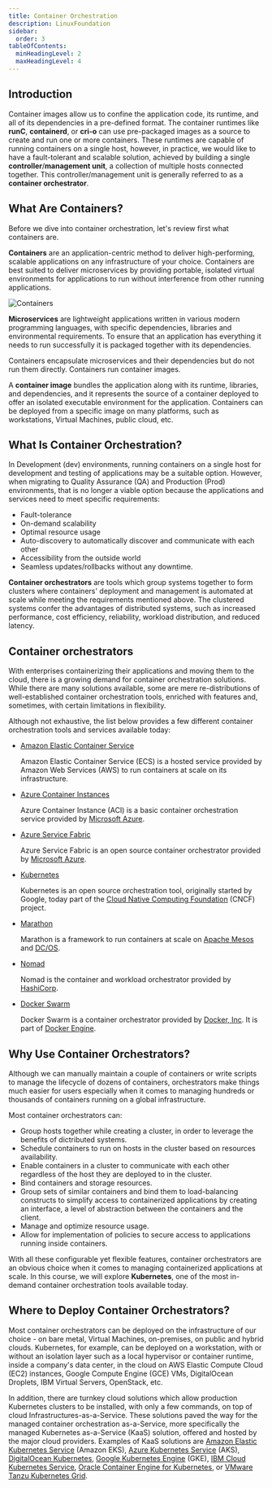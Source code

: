 ```yaml
---
title: Container Orchestration
description: LinuxFoundation
sidebar:
  order: 3
tableOfContents:
  minHeadingLevel: 2
  maxHeadingLevel: 4
---
```


## Introduction

Container images allow us to confine the application code, its runtime, and all of its dependencies in a pre-defined format. The container runtimes like **runC**, **containerd**, or **cri-o** can use pre-packaged images as a source to create and run one or more containers. These runtimes are capable of running containers on a single host, however, in practice, we would like to have a fault-tolerant and scalable solution, achieved by building a single **controller**/**management unit**, a collection of multiple hosts connected together. This controller/management unit is generally referred to as a **container orchestrator**.

## What Are Containers?

Before we dive into container orchestration, let's review first what containers are.

**Containers** are an application-centric method to deliver high-performing, scalable applications on any infrastructure of your choice. Containers are best suited to deliver microservices by providing portable, isolated virtual environments for applications to run without interference from other running applications.

![Containers](/img/edx/containers.png)

**Microservices** are lightweight applications written in various modern programming languages, with specific dependencies, libraries and environmental requirements. To ensure that an application has everything it needs to run successfully it is packaged together with its dependencies.

Containers encapsulate microservices and their dependencies but do not run them directly. Containers run container images.

A **container image** bundles the application along with its runtime, libraries, and dependencies, and it represents the source of a container deployed to offer an isolated executable environment for the application. Containers can be deployed from a specific image on many platforms, such as workstations, Virtual Machines, public cloud, etc.

## What Is Container Orchestration?

In Development (dev) environments, running containers on a single host for development and testing of applications may be a suitable option. However, when migrating to Quality Assurance (QA) and Production (Prod) environments, that is no longer a viable option because the applications and services need to meet specific requirements:

- Fault-tolerance
- On-demand scalability
- Optimal resource usage
- Auto-discovery to automatically discover and communicate with each other
- Accessibility from the outside world
- Seamless updates/rollbacks without any downtime.

**Container orchestrators** are tools which group systems together to form clusters where containers' deployment and management is automated at scale while meeting the requirements mentioned above. The clustered systems confer the advantages of distributed systems, such as increased performance, cost efficiency, reliability, workload distribution, and reduced latency.

## Container orchestrators

With enterprises containerizing their applications and moving them to the cloud, there is a growing demand for container orchestration solutions. While there are many solutions available, some are mere re-distributions of well-established container orchestration tools, enriched with features and, sometimes, with certain limitations in flexibility.

Although not exhaustive, the list below provides a few different container orchestration tools and services available today:

- [Amazon Elastic Container Service](https://aws.amazon.com/ecs/)

    Amazon Elastic Container Service (ECS) is a hosted service provided by Amazon Web Services (AWS) to run containers at scale on its infrastructure.

- [Azure Container Instances](https://azure.microsoft.com/en-us/products/container-instances)

    Azure Container Instance (ACI) is a basic container orchestration service provided by [Microsoft Azure](https://azure.microsoft.com/en-us/).

- [Azure Service Fabric](https://azure.microsoft.com/en-us/products/service-fabric/)

    Azure Service Fabric is an open source container orchestrator provided by [Microsoft Azure](https://azure.microsoft.com/en-us/).

- [Kubernetes](https://kubernetes.io/)

    Kubernetes is an open source orchestration tool, originally started by Google, today part of the [Cloud Native Computing Foundation](https://www.cncf.io/) (CNCF) project.

- [Marathon](https://mesosphere.github.io/marathon/)

    Marathon is a framework to run containers at scale on [Apache Mesos](https://mesos.apache.org/) and [DC/OS](https://dcos.io/).

- [Nomad](https://www.nomadproject.io/)

    Nomad is the container and workload orchestrator provided by [HashiCorp](https://www.hashicorp.com/).

- [Docker Swarm](https://docs.docker.com/engine/swarm/)

    Docker Swarm is a container orchestrator provided by [Docker, Inc](https://www.docker.com/). It is part of [Docker Engine](https://docs.docker.com/engine/).

## Why Use Container Orchestrators?

Although we can manually maintain a couple of containers or write scripts to manage the lifecycle of dozens of containers, orchestrators make things much easier for users especially when it comes to managing hundreds or thousands of containers running on a global infrastructure.

Most container orchestrators can:

- Group hosts together while creating a cluster, in order to leverage the benefits of dictributed systems.
- Schedule containers to run on hosts in the cluster based on resources availability.
- Enable containers in a cluster to communicate with each other regardless of the host they are deployed to in the cluster.
- Bind containers and storage resources.
- Group sets of similar containers and bind them to load-balancing constructs to simplify access to containerized applications by creating an interface, a level of abstraction between the containers and the client.
- Manage and optimize resource usage.
- Allow for implementation of policies to secure access to applications running inside containers.

With all these configurable yet flexible features, container orchestrators are an obvious choice when it comes to managing containerized applications at scale. In this course, we will explore **Kubernetes**, one of the most in-demand container orchestration tools available today.

## Where to Deploy Container Orchestrators?

Most container orchestrators can be deployed on the infrastructure of our choice - on bare metal, Virtual Machines, on-premises, on public and hybrid clouds. Kubernetes, for example, can be deployed on a workstation, with or without an isolation layer such as a local hypervisor or container runtime, inside a company's data center, in the cloud on AWS Elastic Compute Cloud (EC2) instances, Google Compute Engine (GCE) VMs, DigitalOcean Droplets, IBM Virtual Servers, OpenStack, etc.

In addition, there are turnkey cloud solutions which allow production Kubernetes clusters to be installed, with only a few commands, on top of cloud Infrastructures-as-a-Service. These solutions paved the way for the managed container orchestration as-a-Service, more specifically the managed Kubernetes as-a-Service (KaaS) solution, offered and hosted by the major cloud providers. Examples of KaaS solutions are [Amazon Elastic Kubernetes Service](https://aws.amazon.com/eks/) (Amazon EKS), [Azure Kubernetes Service](https://azure.microsoft.com/en-us/products/kubernetes-service) (AKS), [DigitalOcean Kubernetes](https://www.digitalocean.com/products/kubernetes), [Google Kubernetes Engine](https://cloud.google.com/kubernetes-engine/) (GKE), [IBM Cloud Kubernetes Service](https://www.ibm.com/products/kubernetes-service), [Oracle Container Engine for Kubernetes](https://www.oracle.com/cloud/cloud-native/container-engine-kubernetes/), or [VMware Tanzu Kubernetes Grid](https://tanzu.vmware.com/kubernetes-grid).
